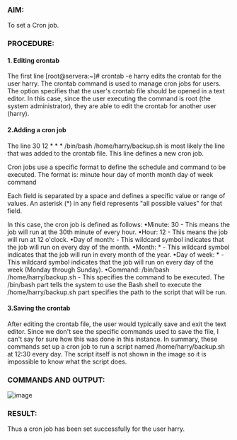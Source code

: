 ### AIM:
To set a Cron job.

### PROCEDURE:

#### 1. Editing crontab

The first line [root@servera:~]# crontab -e harry edits the crontab for the user
harry. The crontab command is used to manage cron jobs for users. The	option specifies
that the user's crontab file should be opened in a text editor. In this case, since the user executing the command is root (the system administrator), they are able to edit the crontab for another user (harry).

#### 2.Adding a cron job

The line 30 12 * * * /bin/bash /home/harry/backup.sh is most likely the line that was added to the crontab file. This line defines a new cron job.

Cron jobs use a specific format to define the schedule and command to be executed. The format is: minute hour day of month month day of week command

Each field is separated by a space and defines a specific value or range of values. An asterisk (*) in any field represents "all possible values" for that field.

In this case, the cron job is defined as follows:
•Minute: 30 - This means the job will run at the 30th minute of every hour.
•Hour: 12 - This means the job will run at 12 o'clock.
•Day of month:	- This wildcard symbol indicates that the job will run on every day of the month.
•Month:	* - This wildcard symbol indicates that the job will run in every month of the year.
•Day of week:	* - This wildcard symbol indicates that the job will run on every day of the week (Monday through Sunday).
•Command: /bin/bash /home/harry/backup.sh - This specifies the command to be executed. The /bin/bash part tells the system to use the Bash shell to execute the /home/harry/backup.sh part specifies the path to the script that will be run.

#### 3.Saving the crontab

After editing the crontab file, the user would typically save and exit the text editor. Since we don't see the specific commands used to save the file, I can't say for sure how this was done in this instance.
In summary, these commands set up a cron job to run a script named /home/harry/backup.sh
at 12:30 every day. The script itself is not shown in the image so it is impossible to know what the script does.

### COMMANDS AND OUTPUT:

![image](https://github.com/user-attachments/assets/89846f28-5940-4751-80bf-a3857b9428ac)

### RESULT:

Thus a cron job has been set successfully for the user harry.

